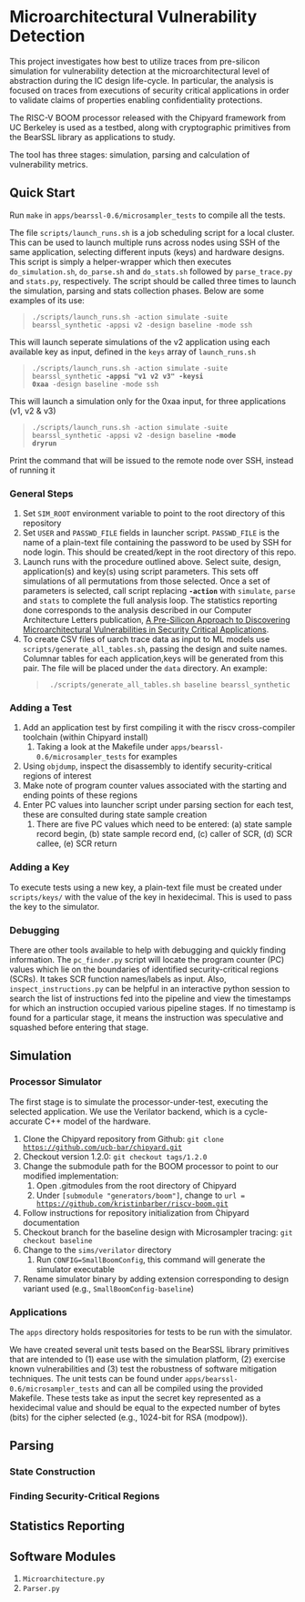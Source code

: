 # Microarchitectural Vulnerability Detection
This project investigates how best to utilize traces from pre-silicon simulation for vulnerability detection at the microarchitectural level of abstraction during the IC design life-cycle.  In particular, the analysis is focused on traces from executions of security critical applications in order to validate claims of properties enabling confidentiality protections.

The RISC-V BOOM processor released with the Chipyard framework from UC Berkeley is used as a testbed, along with cryptographic primitives from the BearSSL library as applications to study.

The tool has three stages: simulation, parsing and calculation of vulnerability metrics.

## Quick Start

Run <code>make</code> in <code>apps/bearssl-0.6/microsampler_tests</code> to compile all the tests.

The file <code>scripts/launch_runs.sh</code> is a job scheduling script for a local cluster. This can be used to launch multiple runs across nodes using SSH of the same application, selecting different inputs (keys) and hardware designs. This script is simply a helper-wrapper which then executes <code>do_simulation.sh</code>, <code>do_parse.sh</code> and <code>do_stats.sh</code> followed by <code>parse_trace.py</code> and <code>stats.py</code>, respectively.
The script should be called three times to launch the simulation, parsing and stats collection phases. Below are some examples of its use:  
> <code>./scripts/launch_runs.sh -action simulate -suite bearssl_synthetic -appsi v2 -design baseline -mode ssh</code>    

This will launch seperate simulations of the v2 application using each available key as input, defined in the <code>keys</code> array of <code>launch_runs.sh</code>

> <code>./scripts/launch_runs.sh -action simulate -suite bearssl_synthetic  **-appsi "v1 v2 v3"**  **-keysi 0xaa** -design baseline -mode ssh</code> 
   
This will launch a simulation only for the 0xaa input, for three applications (v1, v2 & v3)

> <code>./scripts/launch_runs.sh -action simulate -suite bearssl_synthetic -appsi v2 -design baseline **-mode dryrun**</code> 

Print the command that will be issued to the remote node over SSH, instead of running it

### General Steps

1. Set <code>SIM_ROOT</code> environment variable to point to the root directory of this repository
2. Set <code>USER</code> and <code>PASSWD_FILE</code> fields in launcher script. <code>PASSWD_FILE</code> is the name of a plain-text file containing the password to be used by SSH for node login. This should be created/kept in the root directory of this repo.
3. Launch runs with the procedure outlined above. Select suite, design, application(s) and key(s) using script parameters. This sets off simulations of all permutations from those selected. Once a set of parameters is selected, call script replacing <code>**-action**</code> with <code>simulate</code>, <code>parse</code> and <code>stats</code> to complete the full analysis loop.  The statistics reporting done corresponds to the analysis described in our Computer Architecture Letters publication, [A Pre-Silicon Approach to Discovering Microarchitectural Vulnerabilities in Security Critical Applications].
4. To create CSV files of uarch trace data as input to ML models use <code>scripts/generate_all_tables.sh</code>, passing the design and suite names. Columnar tables for each application,keys will be generated from this pair. The file will be placed under the <code>data</code> directory. An example:
   > <code> ./scripts/generate_all_tables.sh baseline bearssl_synthetic </code>

### Adding a Test
1. Add an application test by first compiling it with the riscv cross-compiler toolchain (within Chipyard install)
    1. Taking a look at the Makefile under <code>apps/bearssl-0.6/microsampler_tests</code> for examples
3. Using <code>objdump</code>, inspect the disassembly to identify security-critical regions of interest
4. Make note of program counter values associated with the starting and ending points of these regions
5. Enter PC values into launcher script under parsing section for each test, these are consulted during state sample creation
    1. There are five PC values which need to be entered: (a) state sample record begin, (b) state sample record end, (c) caller of SCR, (d) SCR callee, (e) SCR return
   
### Adding a Key
To execute tests using a new key, a plain-text file must be created under <code>scripts/keys/</code> with the value of the key in hexidecimal. This is used to pass the key to the simulator.
    
### Debugging
There are other tools available to help with debugging and quickly finding information. The <code>pc_finder.py</code> script will locate the program counter (PC) values which lie on the boundaries of identified security-critical regions (SCRs). It takes SCR function names/labels as input.
Also, <code>inspect_instructions.py</code> can be helpful in an interactive python session to search the list of instructions fed into the pipeline and view the timestamps for which an instruction occupied various pipeline stages. If no timestamp is found for a particular stage, it means the instruction was speculative and squashed before entering that stage.

## Simulation

### Processor Simulator
The first stage is to simulate the processor-under-test, executing the selected application. We use the Verilator backend, which is a cycle-accurate C++ model of the hardware.

1. Clone the Chipyard repository from Github: <code>git clone https://github.com/ucb-bar/chipyard.git</code>
2. Checkout version 1.2.0: <code>git checkout tags/1.2.0</code>
3. Change the submodule path for the BOOM processor to point to our modified implementation:
    1. Open .gitmodules from the root directory of Chipyard
    2. Under <code>[submodule "generators/boom"]</code>, change to <code>url = https://github.com/kristinbarber/riscv-boom.git</code>
4. Follow instructions for repository initialization from Chipyard documentation
5. Checkout branch for the baseline design with Microsampler tracing: <code>git checkout baseline</code>
6. Change to the <code>sims/verilator</code> directory
    1. Run <code>CONFIG=SmallBoomConfig</code>, this command will generate the simulator executable
7. Rename simulator binary by adding extension corresponding to design variant used (e.g., <code>SmallBoomConfig-baseline</code>)

### Applications
The <code>apps</code> directory holds respositories for tests to be run with the simulator.

We have created several unit tests based on the BearSSL library primitives that are intended to (1) ease use with the simulation platform, (2) exercise known vulnerabilities and (3) test the robustness of software mitigation techniques.
The unit tests can be found under <code>apps/bearssl-0.6/microsampler_tests</code> and can all be compiled using the provided Makefile. These tests take as input the secret key represented as a hexidecimal value and should be equal to the expected number of bytes (bits) for the cipher selected (e.g., 1024-bit for RSA (modpow)).

## Parsing
### State Construction
### Finding Security-Critical Regions    

## Statistics Reporting

## Software Modules
1. <code>Microarchitecture.py</code>
2. <code>Parser.py</code>

[A Pre-Silicon Approach to Discovering Microarchitectural Vulnerabilities in Security Critical Applications]: https://ieeexplore.ieee.org/document/9713708
